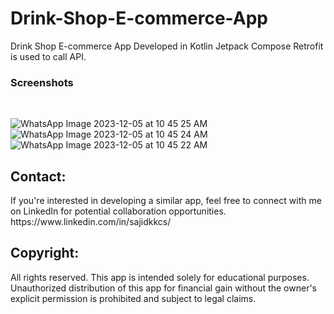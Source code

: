 # Drink-Shop-E-commerce-App
Drink Shop E-commerce App Developed in Kotlin Jetpack Compose
Retrofit is used to call API.
<br><h3>Screenshots</h3></br>



![WhatsApp Image 2023-12-05 at 10 45 25 AM](https://github.com/Sajidkkhan/Drink-Shop-E-commerce-App/assets/11984074/a370a7bb-f4bc-48f3-b083-631624f62de4)
![WhatsApp Image 2023-12-05 at 10 45 24 AM](https://github.com/Sajidkkhan/Drink-Shop-E-commerce-App/assets/11984074/8947cac1-228b-43de-a959-bf46fd66a95b)
![WhatsApp Image 2023-12-05 at 10 45 22 AM](https://github.com/Sajidkkhan/Drink-Shop-E-commerce-App/assets/11984074/66e4c704-45e8-4486-a521-d3ef11d602f8)

<h2>Contact:</h2> If you're interested in developing a similar app, feel free to connect with me on LinkedIn for potential collaboration opportunities.
<br>https://www.linkedin.com/in/sajidkkcs/</br>

<h2>Copyright:</h2> All rights reserved. This app is intended solely for educational purposes. Unauthorized distribution of this app for financial gain without the owner's explicit permission is prohibited and subject to legal claims.

